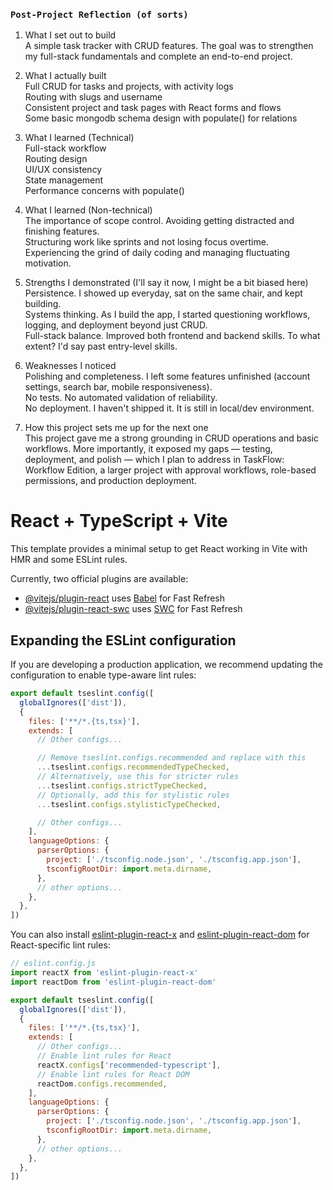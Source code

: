 ### `Post-Project Reflection (of sorts)`

1. What I set out to build\
   A simple task tracker with CRUD features. The goal was to strengthen my full-stack fundamentals and complete an end-to-end project.

2. What I actually built\
   Full CRUD for tasks and projects, with activity logs\
   Routing with slugs and username\
   Consistent project and task pages with React forms and flows\
   Some basic mongodb schema design with populate() for relations

3. What I learned (Technical)\
   Full-stack workflow\
   Routing design\
   UI/UX consistency\
   State management\
   Performance concerns with populate()

5. What I learned (Non-technical)\
   The importance of scope control. Avoiding getting distracted and finishing features.\
   Structuring work like sprints and not losing focus overtime.\
   Experiencing the grind of daily coding and managing fluctuating motivation.

7. Strengths I demonstrated (I'll say it now, I might be a bit biased here)\
   Persistence. I showed up everyday, sat on the same chair, and kept building.\
   Systems thinking. As I build the app, I started questioning workflows, logging, and deployment beyond just CRUD.\
   Full-stack balance. Improved both frontend and backend skills. To what extent? I'd say past entry-level skills.

8. Weaknesses I noticed\
   Polishing and completeness. I left some features unfinished (account settings, search bar, mobile responsiveness).\
   No tests. No automated validation of reliability.\
   No deployment. I haven't shipped it. It is still in local/dev environment.

9. How this project sets me up for the next one\
  This project gave me a strong grounding in CRUD operations and basic workflows. More importantly, it exposed my gaps — testing, deployment, and polish — which I plan to address in TaskFlow: Workflow Edition, a
larger project with approval workflows, role-based permissions, and production deployment.



# React + TypeScript + Vite

This template provides a minimal setup to get React working in Vite with HMR and some ESLint rules.

Currently, two official plugins are available:

- [@vitejs/plugin-react](https://github.com/vitejs/vite-plugin-react/blob/main/packages/plugin-react) uses [Babel](https://babeljs.io/) for Fast Refresh
- [@vitejs/plugin-react-swc](https://github.com/vitejs/vite-plugin-react/blob/main/packages/plugin-react-swc) uses [SWC](https://swc.rs/) for Fast Refresh

## Expanding the ESLint configuration

If you are developing a production application, we recommend updating the configuration to enable type-aware lint rules:

```js
export default tseslint.config([
  globalIgnores(['dist']),
  {
    files: ['**/*.{ts,tsx}'],
    extends: [
      // Other configs...

      // Remove tseslint.configs.recommended and replace with this
      ...tseslint.configs.recommendedTypeChecked,
      // Alternatively, use this for stricter rules
      ...tseslint.configs.strictTypeChecked,
      // Optionally, add this for stylistic rules
      ...tseslint.configs.stylisticTypeChecked,

      // Other configs...
    ],
    languageOptions: {
      parserOptions: {
        project: ['./tsconfig.node.json', './tsconfig.app.json'],
        tsconfigRootDir: import.meta.dirname,
      },
      // other options...
    },
  },
])
```

You can also install [eslint-plugin-react-x](https://github.com/Rel1cx/eslint-react/tree/main/packages/plugins/eslint-plugin-react-x) and [eslint-plugin-react-dom](https://github.com/Rel1cx/eslint-react/tree/main/packages/plugins/eslint-plugin-react-dom) for React-specific lint rules:

```js
// eslint.config.js
import reactX from 'eslint-plugin-react-x'
import reactDom from 'eslint-plugin-react-dom'

export default tseslint.config([
  globalIgnores(['dist']),
  {
    files: ['**/*.{ts,tsx}'],
    extends: [
      // Other configs...
      // Enable lint rules for React
      reactX.configs['recommended-typescript'],
      // Enable lint rules for React DOM
      reactDom.configs.recommended,
    ],
    languageOptions: {
      parserOptions: {
        project: ['./tsconfig.node.json', './tsconfig.app.json'],
        tsconfigRootDir: import.meta.dirname,
      },
      // other options...
    },
  },
])
```

